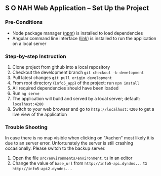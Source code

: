 ## S O NAH Web Application – Set Up the Project

### Pre-Conditions
- Node package manager ([npm](https://www.npmjs.com/get-npm?utm_source=house&utm_medium=homepage&utm_campaign=free%20orgs&utm_term=Install%20npm)) is installed to load dependencies
- Angular command line interface ([link](https://github.com/angular/angular-cli#prerequisites)) is installed to run the application on a local server

### Step-by-step Instruction 
1. Clone project from github into a local repository
2. Checkout the development branch `git checkout -b development`
3. Pull latest changes `git pull origin development`
4. From root directory (`info5_app`) of the project: run `npm install`
5. All required dependencies should have been loaded
6. Run `ng serve`
7. The application will build and served by a local server; default: `localhost:4200`
8. Switch to your web browser and go to `http://localhost:4200` to get a live view of the application

### Trouble Shooting
In case there is no map visible when clicking on "Aachen" most likely it is due to an server error. Unfortunately the server is still crashing occasionally. Please switch to the backup server.
1. Open the file `src/environments/environment.ts` in an editor
2. Change the value of `base_url` from `http://info5-api.dyndns...` to `http://info5-api2.dyndns...`
